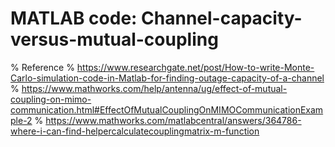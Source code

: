 # MATLAB code: Channel-capacity-versus-mutual-coupling
% Reference
% https://www.researchgate.net/post/How-to-write-Monte-Carlo-simulation-code-in-Matlab-for-finding-outage-capacity-of-a-channel
% https://www.mathworks.com/help/antenna/ug/effect-of-mutual-coupling-on-mimo-communication.html#EffectOfMutualCouplingOnMIMOCommunicationExample-2
% https://www.mathworks.com/matlabcentral/answers/364786-where-i-can-find-helpercalculatecouplingmatrix-m-function
